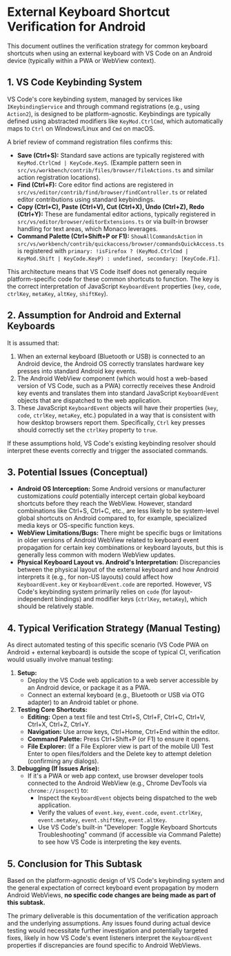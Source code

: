 # External Keyboard Shortcut Verification for Android

This document outlines the verification strategy for common keyboard shortcuts when using an external keyboard with VS Code on an Android device (typically within a PWA or WebView context).

## 1. VS Code Keybinding System

VS Code's core keybinding system, managed by services like `IKeybindingService` and through command registrations (e.g., using `Action2`), is designed to be platform-agnostic. Keybindings are typically defined using abstracted modifiers like `KeyMod.CtrlCmd`, which automatically maps to `Ctrl` on Windows/Linux and `Cmd` on macOS.

A brief review of command registration files confirms this:
-   **Save (Ctrl+S):** Standard save actions are typically registered with `KeyMod.CtrlCmd | KeyCode.KeyS`. (Example pattern seen in `src/vs/workbench/contrib/files/browser/fileActions.ts` and similar action registration locations).
-   **Find (Ctrl+F):** Core editor find actions are registered in `src/vs/editor/contrib/find/browser/findController.ts` or related editor contributions using standard keybindings.
-   **Copy (Ctrl+C), Paste (Ctrl+V), Cut (Ctrl+X), Undo (Ctrl+Z), Redo (Ctrl+Y):** These are fundamental editor actions, typically registered in `src/vs/editor/browser/editorExtensions.ts` or via built-in browser handling for text areas, which Monaco leverages.
-   **Command Palette (Ctrl+Shift+P or F1):** `ShowAllCommandsAction` in `src/vs/workbench/contrib/quickaccess/browser/commandsQuickAccess.ts` is registered with `primary: !isFirefox ? (KeyMod.CtrlCmd | KeyMod.Shift | KeyCode.KeyP) : undefined, secondary: [KeyCode.F1]`.

This architecture means that VS Code itself does not generally require platform-specific code for these common shortcuts to function. The key is the correct interpretation of JavaScript `KeyboardEvent` properties (`key`, `code`, `ctrlKey`, `metaKey`, `altKey`, `shiftKey`).

## 2. Assumption for Android and External Keyboards

It is assumed that:
1.  When an external keyboard (Bluetooth or USB) is connected to an Android device, the Android OS correctly translates hardware key presses into standard Android key events.
2.  The Android WebView component (which would host a web-based version of VS Code, such as a PWA) correctly receives these Android key events and translates them into standard JavaScript `KeyboardEvent` objects that are dispatched to the web application.
3.  These JavaScript `KeyboardEvent` objects will have their properties (`key`, `code`, `ctrlKey`, `metaKey`, etc.) populated in a way that is consistent with how desktop browsers report them. Specifically, `Ctrl` key presses should correctly set the `ctrlKey` property to `true`.

If these assumptions hold, VS Code's existing keybinding resolver should interpret these events correctly and trigger the associated commands.

## 3. Potential Issues (Conceptual)

-   **Android OS Interception:** Some Android versions or manufacturer customizations *could* potentially intercept certain global keyboard shortcuts before they reach the WebView. However, standard combinations like Ctrl+S, Ctrl+C, etc., are less likely to be system-level global shortcuts on Android compared to, for example, specialized media keys or OS-specific function keys.
-   **WebView Limitations/Bugs:** There might be specific bugs or limitations in older versions of Android WebView related to keyboard event propagation for certain key combinations or keyboard layouts, but this is generally less common with modern WebView updates.
-   **Physical Keyboard Layout vs. Android's Interpretation:** Discrepancies between the physical layout of the external keyboard and how Android interprets it (e.g., for non-US layouts) could affect how `KeyboardEvent.key` or `KeyboardEvent.code` are reported. However, VS Code's keybinding system primarily relies on `code` (for layout-independent bindings) and modifier keys (`ctrlKey`, `metaKey`), which should be relatively stable.

## 4. Typical Verification Strategy (Manual Testing)

As direct automated testing of this specific scenario (VS Code PWA on Android + external keyboard) is outside the scope of typical CI, verification would usually involve manual testing:
1.  **Setup:**
    *   Deploy the VS Code web application to a web server accessible by an Android device, or package it as a PWA.
    *   Connect an external keyboard (e.g., Bluetooth or USB via OTG adapter) to an Android tablet or phone.
2.  **Testing Core Shortcuts:**
    *   **Editing:** Open a text file and test Ctrl+S, Ctrl+F, Ctrl+C, Ctrl+V, Ctrl+X, Ctrl+Z, Ctrl+Y.
    *   **Navigation:** Use arrow keys, Ctrl+Home, Ctrl+End within the editor.
    *   **Command Palette:** Press Ctrl+Shift+P (or F1) to ensure it opens.
    *   **File Explorer:** (If a File Explorer view is part of the mobile UI) Test Enter to open files/folders and the Delete key to attempt deletion (confirming any dialogs).
3.  **Debugging (If Issues Arise):**
    *   If it's a PWA or web app context, use browser developer tools connected to the Android WebView (e.g., Chrome DevTools via `chrome://inspect`) to:
        *   Inspect the `KeyboardEvent` objects being dispatched to the web application.
        *   Verify the values of `event.key`, `event.code`, `event.ctrlKey`, `event.metaKey`, `event.shiftKey`, `event.altKey`.
        *   Use VS Code's built-in "Developer: Toggle Keyboard Shortcuts Troubleshooting" command (if accessible via Command Palette) to see how VS Code is interpreting the key events.

## 5. Conclusion for This Subtask

Based on the platform-agnostic design of VS Code's keybinding system and the general expectation of correct keyboard event propagation by modern Android WebViews, **no specific code changes are being made as part of this subtask.**

The primary deliverable is this documentation of the verification approach and the underlying assumptions. Any issues found during actual device testing would necessitate further investigation and potentially targeted fixes, likely in how VS Code's event listeners interpret the `KeyboardEvent` properties if discrepancies are found specific to Android WebViews.
